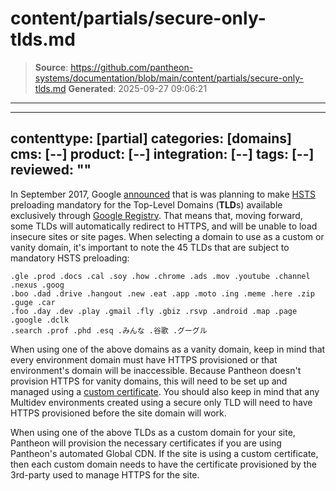 # content/partials/secure-only-tlds.md

> **Source**: https://github.com/pantheon-systems/documentation/blob/main/content/partials/secure-only-tlds.md
> **Generated**: 2025-09-27 09:06:21

---

---
contenttype: [partial]
categories: [domains]
cms: [--]
product: [--]
integration: [--]
tags: [--]
reviewed: ""
---

<Accordion title="Google Top Level Domains and HSTS" id="google-tlds" icon="wrench">

In September 2017, Google [announced](https://security.googleblog.com/2017/09/broadening-hsts-to-secure-more-of-web.html) that is was planning to make [HSTS](/pantheon-yml/#enforce-https-+-hsts) preloading mandatory for the Top-Level Domains (**TLD**s) available exclusively through [Google Registry](https://www.registry.google/#!). That means that, moving forward, some TLDs will automatically redirect to HTTPS, and will be unable to load insecure sites or site pages. When selecting a domain to use as a custom or vanity domain, it's important to note the 45 TLDs that are subject to mandatory HSTS preloading:

```none
.gle .prod .docs .cal .soy .how .chrome .ads .mov .youtube .channel .nexus .goog
.boo .dad .drive .hangout .new .eat .app .moto .ing .meme .here .zip .guge .car
.foo .day .dev .play .gmail .fly .gbiz .rsvp .android .map .page .google .dclk
.search .prof .phd .esq .みんな .谷歌 .グーグル
```

When using one of the above domains as a vanity domain, keep in mind that every environment domain must have HTTPS provisioned or that environment's domain will be inaccessible. Because Pantheon doesn't provision HTTPS for vanity domains, this will need to be set up and managed using a [custom certificate](/custom-certificates). You should also keep in mind that any Multidev environments created using a secure only TLD will need to have HTTPS provisioned before the site domain will work.

When using one of the above TLDs as a custom domain for your site, Pantheon will provision the necessary certificates if you are using Pantheon's automated Global CDN. If the site is using a custom certificate, then each custom domain needs to have the certificate provisioned by the 3rd-party used to manage HTTPS for the site.

</Accordion>

